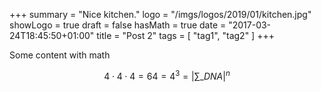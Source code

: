 +++
summary = "Nice kitchen."
logo = "/imgs/logos/2019/01/kitchen.jpg"
showLogo = true
draft = false
hasMath = true
date = "2017-03-24T18:45:50+01:00"
title = "Post 2"
tags = [
  "tag1",
  "tag2"
]
+++

Some content with math

$$4\cdot 4\cdot 4=64=4^3=\left| \sum\_{DNA} \right| ^n$$